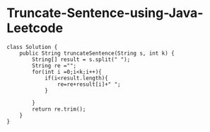 # Truncate-Sentence-using-Java-Leetcode
    class Solution {
        public String truncateSentence(String s, int k) {
            String[] result = s.split(" ");
            String re ="";
            for(int i =0;i<k;i++){
                if(i<result.length){
                    re=re+result[i]+" ";
                }
               
            }
            return re.trim();
        }
    }
